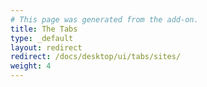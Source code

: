 ```yaml
---
# This page was generated from the add-on.
title: The Tabs
type: _default
layout: redirect
redirect: /docs/desktop/ui/tabs/sites/
weight: 4
---
```

